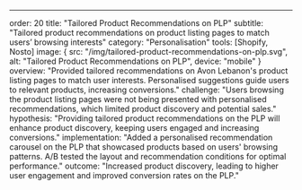 ---
order: 20
title: "Tailored Product Recommendations on PLP"
subtitle: "Tailored product recommendations on product listing pages to match users’ browsing interests"
category: "Personalisation"
tools: [Shopify, Nosto]
image: {
    src: "/img/tailored-product-recommendations-on-plp.svg",
    alt: "Tailored Product Recommendations on PLP",
    device: "mobile"
}
overview: "Provided tailored recommendations on Avon Lebanon's product listing pages to match user interests. Personalised suggestions guide users to relevant products, increasing conversions."
challenge: "Users browsing the product listing pages were not being presented with personalised recommendations, which limited product discovery and potential sales."
hypothesis: "Providing tailored product recommendations on the PLP will enhance product discovery, keeping users engaged and increasing conversions."
implementation: "Added a personalised recommendation carousel on the PLP that showcased products based on users' browsing patterns. A/B tested the layout and recommendation conditions for optimal performance."
outcome: "Increased product discovery, leading to higher user engagement and improved conversion rates on the PLP."